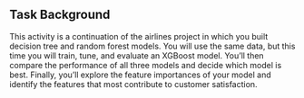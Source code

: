## Task Background

This activity is a continuation of the airlines project in which you built decision tree and random forest models. You will use the same data, but this time you will train, tune, and evaluate an XGBoost model. You’ll then compare the performance of all three models and decide which model is best. Finally, you’ll explore the feature importances of your model and identify the features that most contribute to customer satisfaction.
